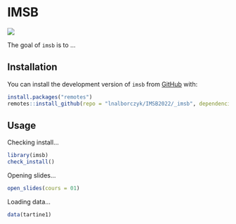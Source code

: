 
<!-- README.md is generated from README.Rmd. Please edit that file -->

# IMSB

<!-- badges: start -->

![](https://img.shields.io/badge/version-1.0.0.9000-FFA70B.svg)
<!-- badges: end -->

The goal of `imsb` is to …

## Installation

You can install the development version of `imsb` from
[GitHub](https://github.com/) with:

``` r
install.packages("remotes")
remotes::install_github(repo = "lnalborczyk/IMSB2022/_imsb", dependencies = TRUE)
```

## Usage

Checking install…

``` r
library(imsb)
check_install()
```

Opening slides…

``` r
open_slides(cours = 01)
```

Loading data…

``` r
data(tartine1)
```
